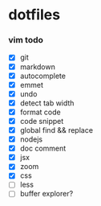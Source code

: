 # dotfiles

### vim todo
- [x] git
- [x] markdown
- [x] autocomplete
- [x] emmet
- [x] undo
- [x] detect tab width
- [x] format code
- [x] code snippet
- [x] global find && replace
- [x] nodejs
- [x] doc comment
- [x] jsx
- [x] zoom
- [x] css
- [ ] less
- [ ] buffer explorer?
